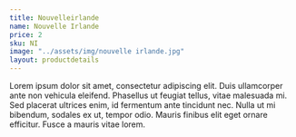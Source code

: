```yaml
---
title: Nouvelleirlande
name: Nouvelle Irlande
price: 2
sku: NI
image: "../assets/img/nouvelle irlande.jpg"
layout: productdetails
---
```


Lorem ipsum dolor sit amet, consectetur adipiscing elit. Duis ullamcorper ante non vehicula eleifend.
Phasellus ut feugiat tellus, vitae malesuada mi. Sed placerat ultrices enim, id fermentum ante tincidunt nec.
Nulla ut mi bibendum, sodales ex ut, tempor odio. Mauris finibus elit eget ornare efficitur. Fusce a mauris vitae lorem.
